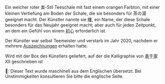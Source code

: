 <p>Ein weicher roter 楽-Stil Teeschale mit fast einem orangen Farbton, mit einer kleinen Vertiefung am Boden der Schale, die sie besonders für 茶の湯 geeignet macht. Der Künstler nannte sie <abbr title="akebono">曙</abbr>, ein Name, der diese Schale besonders für das Neujahr geeignet macht; aber auch für jeden Zeitpunkt, an dem ein Gefühl von einem <abbr title="shoshin, fresh heart">初心</abbr> erforderlich ist.</p>
<p>Der Künstler war selbst Teemeister und verstarb im Jahr 2020, nachdem er mehrere <a href="https://ja.wikipedia.org/wiki/%E5%9B%BD%E9%A0%98%E5%AF%BF%E4%BA%BA">Auszeichnungen</a> erhalten hatte.</p>
<p>Wird mit der Box des Künstlers geliefert, auf der die Kalligraphie von <abbr title="Omotesenke">表千家</abbr> XII geschrieben ist</p>
👾: Dieser Text wurde maschinell aus dem Englischen übersetzt. Bei Unstimmigkeiten konsultieren Sie bitte die englische Seite.
